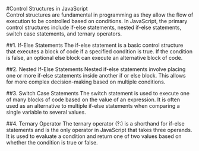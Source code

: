 #Control Structures in JavaScript \
Control structures are fundamental in programming as they allow the flow of execution to be controlled based on conditions. In JavaScript, the primary control structures include if-else statements, nested if-else statements, switch case statements, and ternary operators. 

##1. If-Else Statements
The if-else statement is a basic control structure that executes a block of code if a specified condition is true. If the condition is false, an optional else block can execute an alternative block of code.

##2. Nested If-Else Statements
Nested if-else statements involve placing one or more if-else statements inside another if or else block. This allows for more complex decision-making based on multiple conditions.

##3. Switch Case Statements
The switch statement is used to execute one of many blocks of code based on the value of an expression. It is often used as an alternative to multiple if-else statements when comparing a single variable to several values.

##4. Ternary Operator
The ternary operator (?:) is a shorthand for if-else statements and is the only operator in JavaScript that takes three operands. It is used to evaluate a condition and return one of two values based on whether the condition is true or false.
